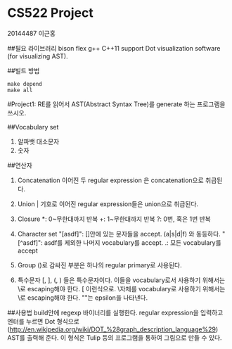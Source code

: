 # CS522 Project
20144487 이근홍

##필요 라이브러리
bison
flex
g++
C++11 support
Dot visualization software (for visualizing AST).

##빌드 방법
~~~~~~~~~~~~~{.sh}
make depend
make all
~~~~~~~~~~~~~

#Project1: RE를 읽어서 AST(Abstract Syntax Tree)를 generate 하는 프로그램을 쓰시오.

##Vocabulary set
1. 알파뱃 대소문자
2. 숫자

##연산자
1. Concatenation
이어진 두 regular expression 은 concatenation으로 취급된다.

2. Union
| 기호로 이어진 regular expression들은 union으로 취급된다.

3. Closure
*: 0~무한대까지 반복
+: 1~무한대까지 반복
?: 0번, 혹은 1번 반복

4. Character set
"[asdf]": []안에 있는 문자들을 accept. (a|s|d|f) 와 동등하다.
"[^asdf]": asdf를 제외한 나머지 vocabulary를 accept.
.: 모든 vocabulary를 accept

5. Group
()로 감싸진 부분은 하나의 regular primary로 사용된다.

5. 특수문자
[, ], (, ) 들은 특수문자이다.
이들을 vocabulary로서 사용하기 위해서는 \로 escaping해야 한다.
\[ 이런식으로. \자체를 vocabulary로 사용하기 위해서는 \\로 escaping해야 한다.
""는 epsilon을 나타낸다.

##사용법
build안에 regexp 바이너리를 실행한다.
regular expression을 입력하고 엔터를 누르면 Dot 형식으로 (http://en.wikipedia.org/wiki/DOT_%28graph_description_language%29)
AST를 출력해 준다.
이 형식은 Tulip 등의 프로그램을 통하여 그림으로 만들 수 있다.
